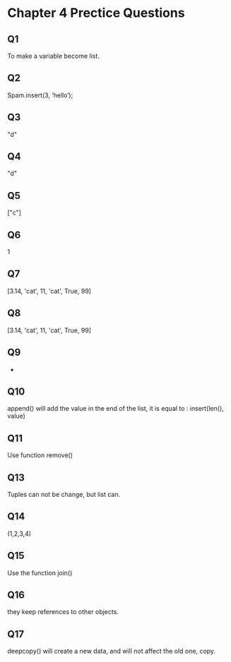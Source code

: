 # Chapter 4 Prectice Questions 
## Q1
To make a variable become list.
## Q2
Spam.insert(3, ‘hello’);
## Q3 
"d"
## Q4
"d"
## Q5
["c"]
## Q6
1
## Q7
[3.14, 'cat', 11, 'cat', True, 99]
## Q8
[3.14, 'cat', 11, 'cat', True, 99]
## Q9
*
## Q10 
append() will add the value in the end of the list, it is equal to : insert(len(), value)
## Q11
Use function remove()
## Q13 
Tuples can not be change, but list can.
## Q14
(1,2,3,4)
## Q15 
Use the function join()
## Q16
they keep references to other objects.
## Q17
deepcopy() will create a new data, and will not affect the old one, copy.